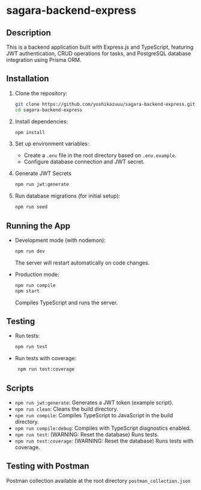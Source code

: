 # sagara-backend-express

## Description

This is a backend application built with Express.js and TypeScript, featuring JWT authentication, CRUD operations for tasks, and PostgreSQL database integration using Prisma ORM.

## Installation

1. Clone the repository:

   ```bash
   git clone https://github.com/yoshikazuuu/sagara-backend-express.git
   cd sagara-backend-express
   ```

2. Install dependencies:

   ```bash
   npm install
   ```

3. Set up environment variables:
   - Create a `.env` file in the root directory based on `.env.example`.
   - Configure database connection and JWT secret.
4. Generate JWT Secrets

   ```bash
   npm run jwt:generate
   ```

5. Run database migrations (for initial setup):
   ```bash
   npm run seed
   ```

## Running the App

- Development mode (with nodemon):

  ```bash
  npm run dev
  ```

  The server will restart automatically on code changes.

- Production mode:

  ```bash
  npm run compile
  npm start
  ```

  Compiles TypeScript and runs the server.

## Testing

- Run tests:

  ```bash
  npm run test
  ```

- Run tests with coverage:

  ```bash
   npm run test:coverage
  ```

## Scripts

- `npm run jwt:generate`: Generates a JWT token (example script).
- `npm run clean`: Cleans the build directory.
- `npm run compile`: Compiles TypeScript to JavaScript in the build directory.
- `npm run compile:debug`: Compiles with TypeScript diagnostics enabled.
- `npm run test`: (WARNING: Reset the database) Runs tests.
- `npm run test:coverage`: (WARNING: Reset the database) Runs tests with coverage.

## Testing with Postman

Postman collection available at the root directory `postman_collection.json`
